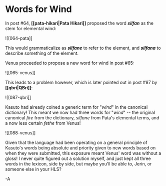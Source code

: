 # Words for Wind

In post \#64, **[[pata-hikari|Pata Hikari]]** proposed the word **_silfan_** as the stem for elemental wind: 

![[064-pata]]

This would grammaticalize as **_silfane_** to refer to the element, and **_silfana_** to describe something of the element.

Venus proceeded to propose a new word for wind in post #65:

![[065-venus]]

This leads to a problem however, which is later pointed out in post #87 by **[[qbri|QBri]]**:

![[087-qbri]]

Kasuto had already coined a generic term for "_wind_" in the canonical dictionary! This meant we now had three words for "_wind_" -- the original canonical _fire_ from the dictionary, _silfane_ from Pata's elemental terms, and a now less certain _fethe_ from Venus!

![[088-venus]]

Given that the language had been operating on a general principle of Kasuto's words being absolute and priority given to new words based on when they were submitted, this exposure meant Venus' word was without a gloss! I never quite figured out a solution myself, and just kept all three words in the lexicon, side by side, but maybe you'll be able to, Jerin, or someone else in your HLS?

-A